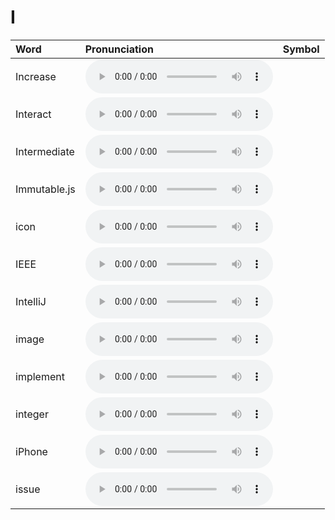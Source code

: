 
# I

| Word  | Pronunciation | Symbol |
| :-- | :-- | :-- |
| Increase | <audio :src="$withBase('/audio/Increase.mp3')" controls="controls" controlslist="nodownload"></audio> |  |
| Interact | <audio :src="$withBase('/audio/Interact.mp3')" controls="controls" controlslist="nodownload"></audio> |  |
| Intermediate | <audio :src="$withBase('/audio/Intermediate.mp3')" controls="controls" controlslist="nodownload"></audio> |  |
| Immutable.js | <audio :src="$withBase('/audio/Immutabledot-js.mp3')" controls="controls" controlslist="nodownload"></audio> |  |
| icon | <audio :src="$withBase('/audio/icon.mp3')" controls="controls" controlslist="nodownload"></audio> |  |
| IEEE | <audio :src="$withBase('/audio/IEEE.mp3')" controls="controls" controlslist="nodownload"></audio> |  |
| IntelliJ | <audio :src="$withBase('/audio/IntelliJ.mp3')" controls="controls" controlslist="nodownload"></audio> |  |
| image | <audio :src="$withBase('/audio/image.mp3')" controls="controls" controlslist="nodownload"></audio> |  |
| implement | <audio :src="$withBase('/audio/implement.mp3')" controls="controls" controlslist="nodownload"></audio> |  |
| integer | <audio :src="$withBase('/audio/integer.mp3')" controls="controls" controlslist="nodownload"></audio> |  |
| iPhone | <audio :src="$withBase('/audio/iPhone.mp3')" controls="controls" controlslist="nodownload"></audio> |  |
| issue | <audio :src="$withBase('/audio/issue.mp3')" controls="controls" controlslist="nodownload"></audio> |  |

